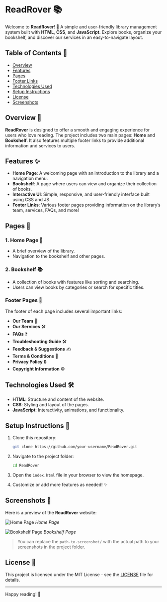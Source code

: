 # ReadRover 📚

Welcome to **ReadRover**! 🚀 A simple and user-friendly library management system built with **HTML**, **CSS**, and **JavaScript**. Explore books, organize your bookshelf, and discover our services in an easy-to-navigate layout. 

## Table of Contents 📑
- [Overview](#overview)
- [Features](#features)
- [Pages](#pages)
- [Footer Links](#footer-links)
- [Technologies Used](#technologies-used)
- [Setup Instructions](#setup-instructions)
- [License](#license)
- [Screenshots](#screenshots)

## Overview 🌟

**ReadRover** is designed to offer a smooth and engaging experience for users who love reading. The project includes two main pages: **Home** and **Bookshelf**. It also features multiple footer links to provide additional information and services to users.

## Features ✨

- **Home Page**: A welcoming page with an introduction to the library and a navigation menu.
- **Bookshelf**: A page where users can view and organize their collection of books.
- **Interactive UI**: Simple, responsive, and user-friendly interface built using CSS and JS.
- **Footer Links**: Various footer pages providing information on the library’s team, services, FAQs, and more!

## Pages 📄

### 1. **Home Page** 🏡
- A brief overview of the library.
- Navigation to the bookshelf and other pages.

### 2. **Bookshelf** 📚
- A collection of books with features like sorting and searching.
- Users can view books by categories or search for specific titles.

### Footer Pages 📜
The footer of each page includes several important links:

- **Our Team** 🤝
- **Our Services** 🛠️
- **FAQs** ❓
- **Troubleshooting Guide** 🛠️
- **Feedback & Suggestions** ✍️
- **Terms & Conditions** 📜
- **Privacy Policy** 🔒
- **Copyright Information** ©️

## Technologies Used 🛠️

- **HTML**: Structure and content of the website.
- **CSS**: Styling and layout of the pages.
- **JavaScript**: Interactivity, animations, and functionality.
  
## Setup Instructions 🔧

1. Clone this repository:
    ```bash
    git clone https://github.com/your-username/ReadRover.git
    ```

2. Navigate to the project folder:
    ```bash
    cd ReadRover
    ```

3. Open the `index.html` file in your browser to view the homepage.

4. Customize or add more features as needed! ✨

## Screenshots 📸

Here is a preview of the **ReadRover** website:

![Home Page](path-to-screenshot/homepage.png)
*Home Page*

![Bookshelf Page](path-to-screenshot/bookshelf.png)
*Bookshelf Page*

> You can replace the `path-to-screenshot/` with the actual path to your screenshots in the project folder.

## License 📄

This project is licensed under the MIT License - see the [LICENSE](LICENSE) file for details.

---

Happy reading! 📖
